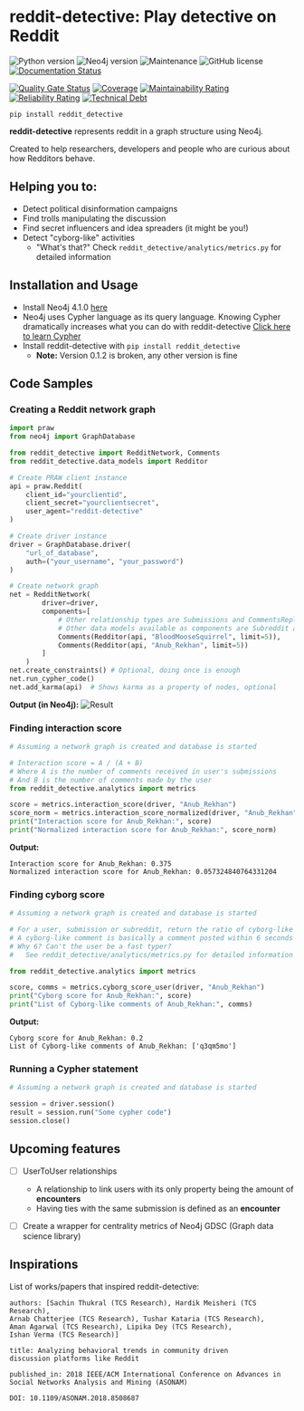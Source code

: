 # reddit-detective: Play detective on Reddit
![Python version](https://img.shields.io/badge/python-v3.7-blue)
![Neo4j version](https://badgen.net/badge/neo4j/v4.1.0/cyan)
![Maintenance](https://img.shields.io/badge/Maintained%3F-yes-green.svg)
![GitHub license](https://img.shields.io/github/license/Naereen/StrapDown.js.svg)
[![Documentation Status](https://readthedocs.org/projects/reddit-detective/badge/?version=latest)](https://reddit-detective.readthedocs.io/en/latest/?badge=latest)

[![Quality Gate Status](https://sonarcloud.io/api/project_badges/measure?project=umitkaanusta_reddit-detective&metric=alert_status)](https://sonarcloud.io/dashboard?id=umitkaanusta_reddit-detective)
[![Coverage](https://sonarcloud.io/api/project_badges/measure?project=umitkaanusta_reddit-detective&metric=coverage)](https://sonarcloud.io/dashboard?id=umitkaanusta_reddit-detective)
[![Maintainability Rating](https://sonarcloud.io/api/project_badges/measure?project=umitkaanusta_reddit-detective&metric=sqale_rating)](https://sonarcloud.io/dashboard?id=umitkaanusta_reddit-detective)
[![Reliability Rating](https://sonarcloud.io/api/project_badges/measure?project=umitkaanusta_reddit-detective&metric=reliability_rating)](https://sonarcloud.io/dashboard?id=umitkaanusta_reddit-detective)
[![Technical Debt](https://sonarcloud.io/api/project_badges/measure?project=umitkaanusta_reddit-detective&metric=sqale_index)](https://sonarcloud.io/dashboard?id=umitkaanusta_reddit-detective)

```
pip install reddit_detective
```

**reddit-detective** represents reddit in a graph structure using Neo4j. 

Created to help researchers, developers and people who are curious about
how Redditors behave.


## Helping you to:
- Detect political disinformation campaigns
- Find trolls manipulating the discussion
- Find secret influencers and idea spreaders (it might be you!)
- Detect "cyborg-like" activities
    - "What's that?" Check `reddit_detective/analytics/metrics.py` for detailed information


## Installation and Usage
- Install Neo4j 4.1.0 [here](https://neo4j.com/docs/operations-manual/current/installation/)
- Neo4j uses Cypher language as its query language. 
Knowing Cypher dramatically increases what you can do with reddit-detective 
[Click here to learn Cypher](https://neo4j.com/graphacademy/online-training/introduction-to-neo4j-40/)
- Install reddit-detective with `pip install reddit_detective`
    - **Note:** Version 0.1.2 is broken, any other version is fine


## Code Samples

### Creating a Reddit network graph
```python
import praw
from neo4j import GraphDatabase

from reddit_detective import RedditNetwork, Comments
from reddit_detective.data_models import Redditor

# Create PRAW client instance
api = praw.Reddit(
    client_id="yourclientid",
    client_secret="yourclientsecret",
    user_agent="reddit-detective"
)

# Create driver instance
driver = GraphDatabase.driver(
    "url_of_database",
    auth=("your_username", "your_password")
)

# Create network graph
net = RedditNetwork(
        driver=driver,
        components=[
            # Other relationship types are Submissions and CommentsReplies
            # Other data models available as components are Subreddit and Submission
            Comments(Redditor(api, "BloodMooseSquirrel", limit=5)),
            Comments(Redditor(api, "Anub_Rekhan", limit=5))
        ]
    )
net.create_constraints() # Optional, doing once is enough
net.run_cypher_code()
net.add_karma(api)  # Shows karma as a property of nodes, optional
```
**Output (in Neo4j):**
![Result](docs/images/network_img.PNG)


### Finding interaction score
```python
# Assuming a network graph is created and database is started

# Interaction score = A / (A + B)
# Where A is the number of comments received in user's submissions
# And B is the number of comments made by the user
from reddit_detective.analytics import metrics

score = metrics.interaction_score(driver, "Anub_Rekhan")
score_norm = metrics.interaction_score_normalized(driver, "Anub_Rekhan")
print("Interaction score for Anub_Rekhan:", score)
print("Normalized interaction score for Anub_Rekhan:", score_norm)
```
**Output:**
```
Interaction score for Anub_Rekhan: 0.375
Normalized interaction score for Anub_Rekhan: 0.057324840764331204
```


### Finding cyborg score
```python
# Assuming a network graph is created and database is started

# For a user, submission or subreddit, return the ratio of cyborg-like comments to all comments
# A cyborg-like comment is basically a comment posted within 6 seconds of the submission's creation
# Why 6? Can't the user be a fast typer? 
#   See reddit_detective/analytics/metrics.py for detailed information

from reddit_detective.analytics import metrics

score, comms = metrics.cyborg_score_user(driver, "Anub_Rekhan")
print("Cyborg score for Anub_Rekhan:", score)
print("List of Cyborg-like comments of Anub_Rekhan:", comms)
```
**Output:**
```
Cyborg score for Anub_Rekhan: 0.2
List of Cyborg-like comments of Anub_Rekhan: ['q3qm5mo']
```


### Running a Cypher statement
```python
# Assuming a network graph is created and database is started

session = driver.session()
result = session.run("Some cypher code")
session.close()
```


## Upcoming features
- [ ] UserToUser relationships
    - A relationship to link users with its only property being the amount of **encounters**
    - Having ties with the same submission is defined as an **encounter**
- [ ] Create a wrapper for centrality metrics of Neo4j GDSC (Graph data science library)


## Inspirations
List of works/papers that inspired reddit-detective:
```
authors: [Sachin Thukral (TCS Research), Hardik Meisheri (TCS Research),
Arnab Chatterjee (TCS Research), Tushar Kataria (TCS Research),
Aman Agarwal (TCS Research), Lipika Dey (TCS Research),
Ishan Verma (TCS Research)]

title: Analyzing behavioral trends in community driven
discussion platforms like Reddit

published_in: 2018 IEEE/ACM International Conference on Advances in 
Social Networks Analysis and Mining (ASONAM)

DOI: 10.1109/ASONAM.2018.8508687
```
